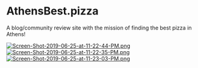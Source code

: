 # AthensBest.pizza
A blog/community review site with the mission of finding the best pizza in Athens!

[![Screen-Shot-2019-06-25-at-11-22-44-PM.png](https://i.postimg.cc/nzmqMhDH/Screen-Shot-2019-06-25-at-11-22-44-PM.png)](https://postimg.cc/jwsDFKc9)
[![Screen-Shot-2019-06-25-at-11-22-35-PM.png](https://i.postimg.cc/52kz3C54/Screen-Shot-2019-06-25-at-11-22-35-PM.png)](https://postimg.cc/0zDr5rHF)
[![Screen-Shot-2019-06-25-at-11-23-03-PM.png](https://i.postimg.cc/sxyGX9zc/Screen-Shot-2019-06-25-at-11-23-03-PM.png)](https://postimg.cc/ygQ8pRkg)
